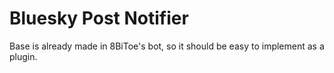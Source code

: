 # Bluesky Post Notifier

Base is already made in 8BiToe's bot, so it should be easy to implement as a plugin.
